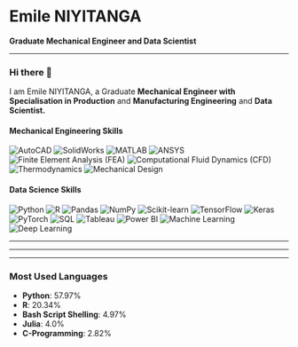 # Emile NIYITANGA
**Graduate Mechanical Engineer and Data Scientist**

---

### Hi there 👋
I am Emile NIYITANGA, a Graduate **Mechanical Engineer with Specialisation in Production** and **Manufacturing Engineering** and **Data Scientist.**

#### **Mechanical Engineering Skills**  
![AutoCAD](https://img.shields.io/badge/-AutoCAD-blue?style=flat-square&logo=autodesk&logoColor=white) ![SolidWorks](https://img.shields.io/badge/-SolidWorks-red?style=flat-square&logoColor=white) ![MATLAB](https://img.shields.io/badge/-MATLAB-orange?style=flat-square&logo=mathworks&logoColor=white) ![ANSYS](https://img.shields.io/badge/-ANSYS-green?style=flat-square) ![Finite Element Analysis (FEA)](https://img.shields.io/badge/-FEA-blue?style=flat-square) ![Computational Fluid Dynamics (CFD)](https://img.shields.io/badge/-CFD-lightblue?style=flat-square) ![Thermodynamics](https://img.shields.io/badge/-Thermodynamics-purple?style=flat-square) ![Mechanical Design](https://img.shields.io/badge/-Mechanical%20Design-orange?style=flat-square)



#### **Data Science Skills**  
![Python](https://img.shields.io/badge/-Python-blue?style=flat-square&logo=python&logoColor=white) ![R](https://img.shields.io/badge/-R-blue?style=flat-square&logo=r&logoColor=white) ![Pandas](https://img.shields.io/badge/-Pandas-green?style=flat-square&logo=pandas&logoColor=white) ![NumPy](https://img.shields.io/badge/-NumPy-blue?style=flat-square&logo=numpy&logoColor=white) ![Scikit-learn](https://img.shields.io/badge/-Scikit--learn-orange?style=flat-square&logo=scikitlearn&logoColor=white) ![TensorFlow](https://img.shields.io/badge/-TensorFlow-orange?style=flat-square&logo=tensorflow&logoColor=white) ![Keras](https://img.shields.io/badge/-Keras-red?style=flat-square&logo=keras&logoColor=white) ![PyTorch](https://img.shields.io/badge/-PyTorch-lightblue?style=flat-square&logo=pytorch&logoColor=white) ![SQL](https://img.shields.io/badge/-SQL-blue?style=flat-square&logo=postgresql&logoColor=white) ![Tableau](https://img.shields.io/badge/-Tableau-purple?style=flat-square&logo=tableau&logoColor=white) ![Power BI](https://img.shields.io/badge/-Power%20BI-yellow?style=flat-square&logo=powerbi&logoColor=white) ![Machine Learning](https://img.shields.io/badge/-Machine%20Learning-green?style=flat-square) ![Deep Learning](https://img.shields.io/badge/-Deep%20Learning-blue?style=flat-square)

---

---


---

### Most Used Languages
- **Python**: 57.97%  
- **R**: 20.34%  
- **Bash Script Shelling**: 4.97%  
- **Julia**: 4.0%  
- **C-Programming**: 2.82%  
